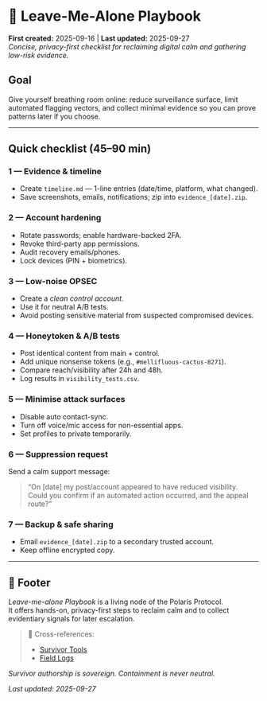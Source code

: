 # 🧰 Leave-Me-Alone Playbook  
**First created:** 2025-09-16 | **Last updated:** 2025-09-27  
*Concise, privacy-first checklist for reclaiming digital calm and gathering low-risk evidence.*

## Goal
Give yourself breathing room online: reduce surveillance surface, limit automated flagging vectors, and collect minimal evidence so you can prove patterns later if you choose.

---

## Quick checklist (45–90 min)

### 1 — Evidence & timeline
- Create `timeline.md` — 1-line entries (date/time, platform, what changed).  
- Save screenshots, emails, notifications; zip into `evidence_[date].zip`.

### 2 — Account hardening
- Rotate passwords; enable hardware-backed 2FA.  
- Revoke third-party app permissions.  
- Audit recovery emails/phones.  
- Lock devices (PIN + biometrics).

### 3 — Low-noise OPSEC
- Create a *clean control account*.  
- Use it for neutral A/B tests.  
- Avoid posting sensitive material from suspected compromised devices.

### 4 — Honeytoken & A/B tests
- Post identical content from main + control.  
- Add unique nonsense tokens (e.g., `#mellifluous-cactus-8271`).  
- Compare reach/visibility after 24h and 48h.  
- Log results in `visibility_tests.csv`.

### 5 — Minimise attack surfaces
- Disable auto contact-sync.  
- Turn off voice/mic access for non-essential apps.  
- Set profiles to private temporarily.

### 6 — Suppression request
Send a calm support message:  
> “On [date] my post/account appeared to have reduced visibility. Could you confirm if an automated action occurred, and the appeal route?”

### 7 — Backup & safe sharing
- Email `evidence_[date].zip` to a secondary trusted account.  
- Keep offline encrypted copy.

---

## 🏮 Footer
*Leave-me-alone Playbook* is a living node of the Polaris Protocol.  
It offers hands-on, privacy-first steps to reclaim calm and to collect evidentiary signals for later escalation.

> 📡 Cross-references:  
> - [Survivor Tools](../Survivor_Tools/)  
> - [Field Logs](../Field_Logs/)  

*Survivor authorship is sovereign. Containment is never neutral.*  

_Last updated: 2025-09-27_
